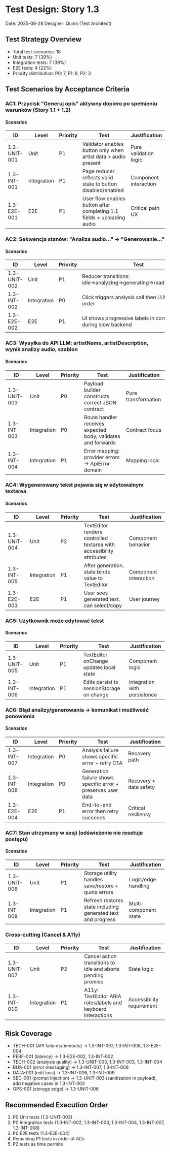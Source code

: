# Test Design: Story 1.3

Date: 2025-08-28
Designer: Quinn (Test Architect)

## Test Strategy Overview

- Total test scenarios: 18
- Unit tests: 7 (39%)
- Integration tests: 7 (39%)
- E2E tests: 4 (22%)
- Priority distribution: P0: 7, P1: 8, P2: 3

## Test Scenarios by Acceptance Criteria

### AC1: Przycisk "Generuj opis" aktywny dopiero po spełnieniu warunków (Story 1.1 + 1.2)

#### Scenarios

| ID             | Level       | Priority | Test                                                                       | Justification                         |
| -------------- | ----------- | -------- | -------------------------------------------------------------------------- | ------------------------------------- |
| 1.3-UNIT-001   | Unit        | P1       | Validator enables button only when artist data + audio present             | Pure validation logic                  |
| 1.3-INT-001    | Integration | P1       | Page reducer reflects valid state to button disabled/enabled               | Component interaction                  |
| 1.3-E2E-001    | E2E         | P1       | User flow enables button after completing 1.1 fields + uploading audio     | Critical path UX                       |

### AC2: Sekwencja stanów: "Analiza audio..." → "Generowanie..."

#### Scenarios

| ID             | Level       | Priority | Test                                                                       | Justification                         |
| -------------- | ----------- | -------- | -------------------------------------------------------------------------- | ------------------------------------- |
| 1.3-UNIT-002   | Unit        | P1       | Reducer transitions: idle→analyzing→generating→readyDescription            | State machine logic                    |
| 1.3-INT-002    | Integration | P0       | Click triggers analysis call then LLM call in order                        | Multi-component flow                   |
| 1.3-E2E-002    | E2E         | P1       | UI shows progressive labels in correct order during slow backend           | Critical UX signaling                  |

### AC3: Wysyłka do API LLM: artistName, artistDescription, wynik analizy audio, szablon

#### Scenarios

| ID             | Level       | Priority | Test                                                                       | Justification                         |
| -------------- | ----------- | -------- | -------------------------------------------------------------------------- | ------------------------------------- |
| 1.3-UNIT-003   | Unit        | P0       | Payload builder constructs correct JSON contract                            | Pure transformation                    |
| 1.3-INT-003    | Integration | P0       | Route handler receives expected body; validates and forwards                | Contract focus                         |
| 1.3-INT-004    | Integration | P1       | Error mapping: provider errors → ApiError domain                            | Mapping logic                          |

### AC4: Wygenerowany tekst pojawia się w edytowalnym textarea

#### Scenarios

| ID             | Level       | Priority | Test                                                                       | Justification                         |
| -------------- | ----------- | -------- | -------------------------------------------------------------------------- | ------------------------------------- |
| 1.3-UNIT-004   | Unit        | P2       | TextEditor renders controlled textarea with accessibility attributes        | Component behavior                     |
| 1.3-INT-005    | Integration | P1       | After generation, state binds value to TextEditor                           | Component interaction                  |
| 1.3-E2E-003    | E2E         | P1       | User sees generated text, can select/copy                                   | User journey                           |

### AC5: Użytkownik może edytować tekst

#### Scenarios

| ID             | Level       | Priority | Test                                                                       | Justification                         |
| -------------- | ----------- | -------- | -------------------------------------------------------------------------- | ------------------------------------- |
| 1.3-UNIT-005   | Unit        | P1       | TextEditor onChange updates local state                                     | Component logic                        |
| 1.3-INT-006    | Integration | P1       | Edits persist to sessionStorage on change                                   | Integration with persistence           |

### AC6: Błąd analizy/generowania → komunikat i możliwość ponowienia

#### Scenarios

| ID             | Level       | Priority | Test                                                                       | Justification                         |
| -------------- | ----------- | -------- | -------------------------------------------------------------------------- | ------------------------------------- |
| 1.3-INT-007    | Integration | P0       | Analysis failure shows specific error + retry CTA                           | Recovery path                          |
| 1.3-INT-008    | Integration | P0       | Generation failure shows specific error + preserves user data               | Recovery + data safety                 |
| 1.3-E2E-004    | E2E         | P1       | End-to-end error then retry succeeds                                        | Critical resiliency                    |

### AC7: Stan utrzymany w sesji (odświeżenie nie resetuje postępu)

#### Scenarios

| ID             | Level       | Priority | Test                                                                       | Justification                         |
| -------------- | ----------- | -------- | -------------------------------------------------------------------------- | ------------------------------------- |
| 1.3-UNIT-006   | Unit        | P1       | Storage utility handles save/restore + quota errors                         | Logic/edge handling                    |
| 1.3-INT-009    | Integration | P1       | Refresh restores state including generated text and progress                 | Multi-component state                  |

### Cross-cutting (Cancel & A11y)

| ID             | Level       | Priority | Test                                                                       | Justification                         |
| -------------- | ----------- | -------- | -------------------------------------------------------------------------- | ------------------------------------- |
| 1.3-UNIT-007   | Unit        | P2       | Cancel action transitions to idle and aborts pending promise                 | State logic                            |
| 1.3-INT-010    | Integration | P1       | A11y: TextEditor ARIA roles/labels and keyboard interactions                 | Accessibility requirement              |

## Risk Coverage

- TECH-001 (API failures/timeouts) → 1.3-INT-007, 1.3-INT-008, 1.3-E2E-004
- PERF-001 (latency) → 1.3-E2E-002, 1.3-INT-002
- TECH-002 (analysis quality) → 1.3-UNIT-003, 1.3-INT-003, 1.3-INT-004
- BUS-001 (error messaging) → 1.3-INT-007, 1.3-INT-008
- DATA-001 (edit loss) → 1.3-INT-006, 1.3-INT-009
- SEC-001 (prompt injection) → 1.3-UNIT-003 (sanitization in payload), add negative cases in 1.3-INT-003
- OPS-001 (storage edge) → 1.3-UNIT-006

## Recommended Execution Order

1. P0 Unit tests (1.3-UNIT-003)
2. P0 Integration tests (1.3-INT-002, 1.3-INT-003, 1.3-INT-004, 1.3-INT-007, 1.3-INT-008)
3. P0 E2E tests (1.3-E2E-004)
4. Remaining P1 tests in order of ACs
5. P2 tests as time permits
